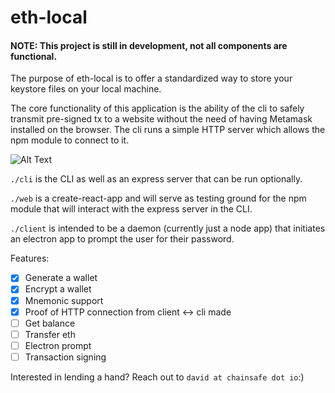 # eth-local

#### NOTE: This project is still in development, not all components are functional.

The purpose of eth-local is to offer a standardized way to store your keystore files on your local machine. 

The core functionality of this application is the ability of the cli to safely transmit pre-signed tx to a website without the need of having Metamask installed on the browser. The cli runs a simple HTTP server which allows the npm module to connect to it.



![Alt Text](https://imgur.com/yPDD97F.png)


`./cli` is the CLI as well as an express server that can be run optionally.

`./web` is a create-react-app and will serve as testing ground for the npm module that will interact with the express server in the CLI.

`./client` is intended to be a daemon (currently just a node app) that initiates an electron app to prompt the user for their password. 

Features:

- [x] Generate a wallet
- [x] Encrypt a wallet
- [x] Mnemonic support
- [x] Proof of HTTP connection from client <-> cli made
- [ ] Get balance
- [ ] Transfer eth
- [ ] Electron prompt
- [ ] Transaction signing

Interested in lending a hand? Reach out to `david at chainsafe dot io`:)
